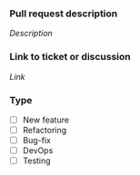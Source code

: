 ### Pull request description
<i>Description</i>

### Link to ticket or discussion
<i>Link</i>

### Type
- [ ] New feature
- [ ] Refactoring
- [ ] Bug-fix
- [ ] DevOps
- [ ] Testing
